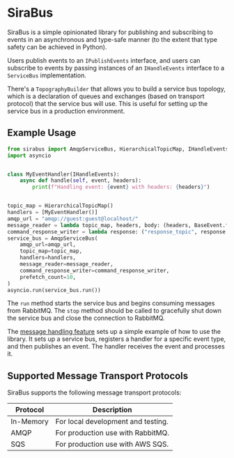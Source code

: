 # SiraBus

SiraBus is a simple opinionated library for publishing and subscribing to events in an asynchronous and type-safe
manner (to the extent that type safety can be achieved in Python).

Users publish events to an `IPublishEvents` interface, and users can subscribe to events by passing instances of an
`IHandleEvents` interface to a `ServiceBus` implementation.

There's a `TopographyBuilder` that allows you to build a service bus topology, which is a declaration of queues and
exchanges (based on transport protocol) that the service bus will use. This is useful for setting up the service bus in
a production environment.

## Example Usage

```python
from sirabus import AmqpServiceBus, HierarchicalTopicMap, IHandleEvents
import asyncio


class MyEventHandler(IHandleEvents):
    async def handle(self, event, headers):
        print(f"Handling event: {event} with headers: {headers}")


topic_map = HierarchicalTopicMap()
handlers = [MyEventHandler()]
amqp_url = "amqp://guest:guest@localhost/"
message_reader = lambda topic_map, headers, body: (headers, BaseEvent.from_json(body))
command_response_writer = lambda response: ("response_topic", response.to_json().encode('utf-8'))
service_bus = AmqpServiceBus(
    amqp_url=amqp_url,
    topic_map=topic_map,
    handlers=handlers,
    message_reader=message_reader,
    command_response_writer=command_response_writer,
    prefetch_count=10,
)
asyncio.run(service_bus.run())
```

The `run` method starts the service bus and begins consuming messages from RabbitMQ.
The `stop` method should be called to gracefully shut down the service bus and close the connection to RabbitMQ.

The [message handling feature](tests/features/message_handling.feature) sets up a simple example of how to use the
library. It sets up a service bus, registers a handler for a specific event type, and then publishes an event.
The handler receives the event and processes it.

## Supported Message Transport Protocols

SiraBus supports the following message transport protocols:

| Protocol  | Description                        |
|-----------|------------------------------------|
| In-Memory | For local development and testing. |
| AMQP      | For production use with RabbitMQ.  |
| SQS       | For production use with AWS SQS.   |
